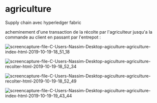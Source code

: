 # agriculture

Supply chain avec hyperledger fabric 

acheminement d'une transaction de la récolte par l'agriculteur jusqu'a la commande au client en passant par l'entrepot : 

![screencapture-file-C-Users-Nassim-Desktop-agiculture-agriculture-index-html-2019-10-19-18_51_18](https://user-images.githubusercontent.com/25037174/67149123-abf60c80-f2a7-11e9-8bf1-fedacb71973a.png)


![screencapture-file-C-Users-Nassim-Desktop-agiculture-agriculture-recolter-html-2019-10-19-18_52_34](https://user-images.githubusercontent.com/25037174/67149220-e14f2a00-f2a8-11e9-9a10-c0e93102f4f0.png)


![screencapture-file-C-Users-Nassim-Desktop-agiculture-agriculture-recolter-html-2019-10-19-18_52_49](https://user-images.githubusercontent.com/25037174/67149353-933b2600-f2aa-11e9-9c9f-c973f7a11987.png)


![screencapture-file-C-Users-Nassim-Desktop-agiculture-agriculture-index-html-2019-10-19-19_43_44](https://user-images.githubusercontent.com/25037174/67149500-38a2c980-f2ac-11e9-8038-aa7059a9340d.png)




